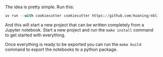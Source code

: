 The idea is pretty simple. Run this: 

```python
uv run --with cookiecutter cookiecutter https://github.com/koaning/nblib
```

And this will start a new project that can be written completely from a Jupyter notebook. Start a new project and run the `make install` command to get started with everything. 

Once everything is ready to be exported you can run the `make build` command to export the notebooks to a python package.
